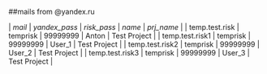 ##mails from @yandex.ru


| *mail*            | *yandex_pass* | *risk_pass* | *name*   | *prj_name*     |
| temp.test.risk  | temprisk    | 99999999  | Anton  | Test Project |
| temp.test.risk1 | temprisk    | 99999999  | User_1 | Test Project |
| temp.test.risk2 | temprisk    | 99999999  | User_2 | Test Project |
| temp.test.risk3 | temprisk    | 99999999  | User_3 | Test Project |